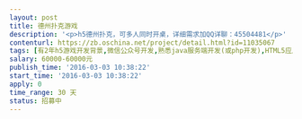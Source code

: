 ```yaml
---                
layout: post       
title: 德州扑克游戏           
description: '<p>h5德州扑克，可多人同时开桌，详细需求加QQ详聊：45504481</p>'     
contenturl: https://zb.oschina.net/project/detail.html?id=11035067      
tags: [有2年h5游戏开发背景,微信公众号开发,熟悉java服务端开发(或php开发),HTML5应用]            
salary: 60000-60000元          
publish_time: '2016-03-03 10:38:22'         
start_time: '2016-03-03 10:38:22'           
apply: 0                   
time_range: 30 天              
status: 招募中                  
---                 
```

